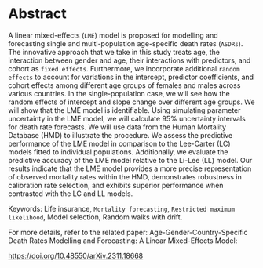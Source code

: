 # Abstract
A linear mixed-effects (`LME`) model is proposed for modelling and forecasting single and multi-population age-specific death rates (`ASDRs`). The innovative approach that we take in this study treats age, the interaction between gender and age, their interactions with predictors, and cohort as `fixed effects`. Furthermore, we incorporate additional `random effects` to account for variations in the intercept, predictor coefficients, and cohort effects among different age groups of females and males across various countries. In the single-population case, we will see how the random effects of intercept and slope change over different age groups. We will show that the LME model is identifiable. Using simulating parameter uncertainty in the LME model, we will calculate 95% uncertainty intervals for death rate forecasts. We will use data from the Human Mortality Database (HMD) to illustrate the procedure. We assess the predictive performance of the LME model in comparison to the Lee-Carter (LC) models fitted to individual populations. Additionally, we evaluate the predictive accuracy of the LME model relative to the Li-Lee (LL) model. Our results indicate that the LME model provides a more precise representation of observed mortality rates within the HMD, demonstrates robustness in calibration rate selection, and exhibits superior performance when contrasted with the LC and LL models.

Keywords: Life insurance, `Mortality forecasting`, `Restricted maximum likelihood`, Model selection, Random walks with drift.

For more details, refer to the related paper: Age-Gender-Country-Specific Death Rates Modelling and Forecasting: A Linear Mixed-Effects Model:

https://doi.org/10.48550/arXiv.2311.18668
